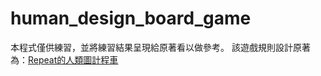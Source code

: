 # human_design_board_game

本程式僅供練習，並將練習結果呈現給原著看以做參考。
該遊戲規則設計原著為：[Repeat的人類圖計程車](https://www.facebook.com/PinTiRepeat/)
